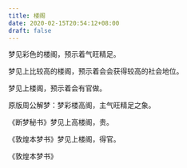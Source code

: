 ```yaml
---
title: 楼阁
date: 2020-02-15T20:54:12+08:00
draft: false
---
```


梦见彩色的楼阁，预示着气旺精足。

梦见上比较高的楼阁，预示着会会获得较高的社会地位。

梦见上楼阁，预示着会有官做。

原版周公解梦：梦彩楼高阁，主气旺精足之象。

《断梦秘书》梦见上高楼阁，贵。

《敦煌本梦书》梦见上楼阁，得官。

《敦煌本梦书》